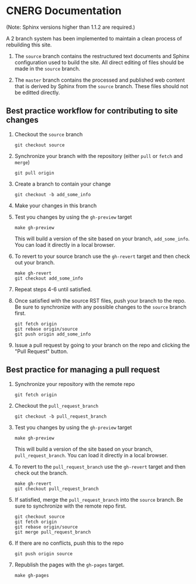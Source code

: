 CNERG Documentation
====================

(Note: Sphinx versions higher than 1.1.2 are required.)

A 2 branch system has been implemented to maintain a clean process of
rebuilding this site.

1. The `source` branch contains the restructured text documents and
Sphinx configuration used to build the site.  All direct editing of
files should be made in the `source` branch.

2. The `master` branch contains the processed and published web
content that is derived by Sphinx from the `source` branch.  These
files should not be editted directly.

Best practice workflow for contributing to site changes
--------------------------------------------------------

1. Checkout the `source` branch

   ```git checkout source```

2. Synchronize your branch with the repository (either `pull` or
`fetch` and `merge`)

     ```git pull origin```

3. Create a branch to contain your change

     ```git checkout -b add_some_info```

4. Make your changes in this branch

5. Test you changes by using the `gh-preview` target

     ```make gh-preview```

   This will build a version of the site based on your branch,
   `add_some_info`.  You can load it directly in a local browser.

6. To revert to your source branch use the `gh-revert` target and then
   check out your branch.

     ```
     make gh-revert
     git checkout add_some_info
     ```

7. Repeat steps 4-6 until satisfied.

8. Once satisfied with the source RST files, push your branch to the
repo.  Be sure to synchronize with any possible changes to the
`source` branch first.

     ```
     git fetch origin
     git rebase origin/source
     git push origin add_some_info
     ```

9. Issue a pull request by going to your branch on the repo and
clicking the "Pull Request" button.

Best practice for managing a pull request
------------------------------------------

1. Synchronize your repository with the remote repo

     ```git fetch origin```

2. Checkout the `pull_request_branch`

     ```git checkout -b pull_request_branch```

3. Test you changes by using the `gh-preview` target

    ```make gh-preview```

   This will build a version of the site based on your branch,
   `pull_request_branch`.  You can load it directly in a local
   browser.

4. To revert to the `pull_request_branch` use the `gh-revert` target and then
   check out the branch.

     ```
     make gh-revert
     git checkout pull_request_branch
     ```

5. If satisfied, merge the `pull_request_branch` into the `source`
branch.  Be sure to synchronize with the remote repo first.

     ```
     git checkout source
     git fetch origin
     git rebase origin/source
     git merge pull_request_branch
     ```

6. If there are no conflicts, push this to the repo

     ```git push origin source```

7. Republish the pages with the `gh-pages` target.

     ```make gh-pages```

